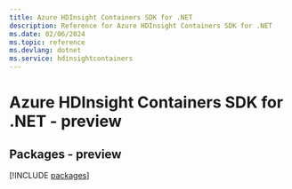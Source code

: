 ```yaml
---
title: Azure HDInsight Containers SDK for .NET
description: Reference for Azure HDInsight Containers SDK for .NET
ms.date: 02/06/2024
ms.topic: reference
ms.devlang: dotnet
ms.service: hdinsightcontainers
---
```

# Azure HDInsight Containers SDK for .NET - preview
## Packages - preview
[!INCLUDE [packages](hdinsight-containers-index.md)]